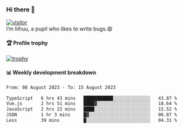 ### Hi there 👋
[![visitor](https://visitor-badge.glitch.me/badge?page_id=liihuu&right_color=blue)](https://github.com/liihuu)<br>
I’m liihuu, a pupil who likes to write bugs.😄


#### 🏆 Profile trophy
[![trophy](https://github-profile-trophy.vercel.app?username=liihuu&margin-w=16&margin-h=16&rank=-C,-B)](https://github.com/liihuu)


#### 📊 Weekly development breakdown
<!--START_SECTION:waka-->

```txt
From: 08 August 2023 - To: 15 August 2023

TypeScript   6 hrs 43 mins   ███████████░░░░░░░░░░░░░░   43.87 %
Vue.js       2 hrs 51 mins   ████▓░░░░░░░░░░░░░░░░░░░░   18.64 %
JavaScript   2 hrs 22 mins   ████░░░░░░░░░░░░░░░░░░░░░   15.52 %
JSON         1 hr 3 mins     █▓░░░░░░░░░░░░░░░░░░░░░░░   06.87 %
Less         39 mins         █░░░░░░░░░░░░░░░░░░░░░░░░   04.31 %
```

<!--END_SECTION:waka-->

<!--
**liihuu/liihuu** is a ✨ _special_ ✨ repository because its `README.md` (this file) appears on your GitHub profile.

Here are some ideas to get you started:

- 🔭 I’m currently working on ...
- 🌱 I’m currently learning ...
- 👯 I’m looking to collaborate on ...
- 🤔 I’m looking for help with ...
- 💬 Ask me about ...
- 📫 How to reach me: ...
- 😄 Pronouns: ...
- ⚡ Fun fact: ...
-->
